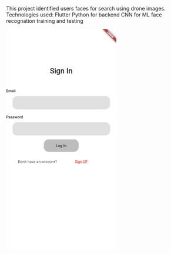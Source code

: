 This project identified users faces for search using drone images.
Technologies used:
Flutter
Python for backend
CNN for ML face recognation training and testing

<img src="https://github.com/ahmed0tolba/drone_lost_person/blob/main/screenshoots/1.png" width="300" />
